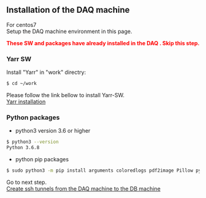 ## Installation of the DAQ machine
For centos7<br>
Setup the DAQ machine environment in this page. <br>

<span style="color: red; ">**These SW and packages have already installed in the DAQ . Skip this step.**</span>

### Yarr SW
Install "Yarr" in "work" directry:

```bash
$ cd ~/work
```
Please follow the link bellow to install Yarr-SW.<br>
[Yarr installation](http://yarr.web.cern.ch/yarr/install/)


### Python packages
- python3 version 3.6 or higher
```bash
$ python3 --version
Python 3.6.8
```
- python pip packages
```bash
$ sudo python3 -m pip install arguments coloredlogs pdf2image Pillow pymongo python-dateutil PyYAML pytz matplotlib numpy requests tzlocal influxdb pandas
```

Go to next step.<br>
[Create ssh tunnels from the DAQ machine to the DB machine](create_ssh_tunnel.md)<br>
